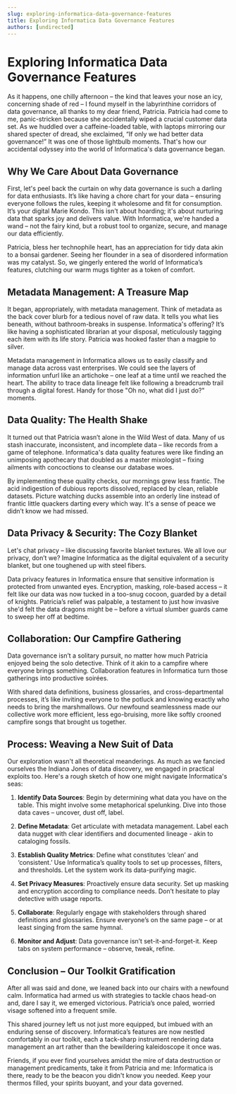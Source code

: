 ```yaml
---
slug: exploring-informatica-data-governance-features
title: Exploring Informatica Data Governance Features
authors: [undirected]
---
```



# Exploring Informatica Data Governance Features

As it happens, one chilly afternoon – the kind that leaves your nose an icy, concerning shade of red – I found myself in the labyrinthine corridors of data governance, all thanks to my dear friend, Patricia. Patricia had come to me, panic-stricken because she accidentally wiped a crucial customer data set. As we huddled over a caffeine-loaded table, with laptops mirroring our shared specter of dread, she exclaimed, “If only we had better data governance!” It was one of those lightbulb moments. That's how our accidental odyssey into the world of Informatica's data governance began.

## Why We Care About Data Governance

First, let's peel back the curtain on why data governance is such a darling for data enthusiasts. It’s like having a chore chart for your data – ensuring everyone follows the rules, keeping it wholesome and fit for consumption. It’s your digital Marie Kondo. This isn't about hoarding; it's about nurturing data that sparks joy and delivers value. With Informatica, we're handed a wand – not the fairy kind, but a robust tool to organize, secure, and manage our data efficiently.

Patricia, bless her technophile heart, has an appreciation for tidy data akin to a bonsai gardener. Seeing her flounder in a sea of disordered information was my catalyst. So, we gingerly entered the world of Informatica’s features, clutching our warm mugs tighter as a token of comfort.

## Metadata Management: A Treasure Map

It began, appropriately, with metadata management. Think of metadata as the back cover blurb for a tedious novel of raw data. It tells you what lies beneath, without bathroom-breaks in suspense. Informatica's offering? It’s like having a sophisticated librarian at your disposal, meticulously tagging each item with its life story. Patricia was hooked faster than a magpie to silver.

Metadata management in Informatica allows us to easily classify and manage data across vast enterprises. We could see the layers of information unfurl like an artichoke – one leaf at a time until we reached the heart. The ability to trace data lineage felt like following a breadcrumb trail through a digital forest. Handy for those "Oh no, what did I just do?" moments.

## Data Quality: The Health Shake

It turned out that Patricia wasn’t alone in the Wild West of data. Many of us stash inaccurate, inconsistent, and incomplete data – like records from a game of telephone. Informatica's data quality features were like finding an unimposing apothecary that doubled as a master mixologist – fixing ailments with concoctions to cleanse our database woes.

By implementing these quality checks, our mornings grew less frantic. The acid indigestion of dubious reports dissolved, replaced by clean, reliable datasets. Picture watching ducks assemble into an orderly line instead of frantic little quackers darting every which way. It's a sense of peace we didn’t know we had missed.

## Data Privacy & Security: The Cozy Blanket

Let's chat privacy – like discussing favorite blanket textures. We all love our privacy, don’t we? Imagine Informatica as the digital equivalent of a security blanket, but one toughened up with steel fibers.

Data privacy features in Informatica ensure that sensitive information is protected from unwanted eyes. Encryption, masking, role-based access – it felt like our data was now tucked in a too-snug cocoon, guarded by a detail of knights. Patricia’s relief was palpable, a testament to just how invasive she'd felt the data dragons might be – before a virtual slumber guards came to sweep her off at bedtime.

## Collaboration: Our Campfire Gathering

Data governance isn’t a solitary pursuit, no matter how much Patricia enjoyed being the solo detective. Think of it akin to a campfire where everyone brings something. Collaboration features in Informatica turn those gatherings into productive soirées.

With shared data definitions, business glossaries, and cross-departmental processes, it’s like inviting everyone to the potluck and knowing exactly who needs to bring the marshmallows. Our newfound seamlessness made our collective work more efficient, less ego-bruising, more like softly crooned campfire songs that brought us together.

## Process: Weaving a New Suit of Data

Our exploration wasn't all theoretical meanderings. As much as we fancied ourselves the Indiana Jones of data discovery, we engaged in practical exploits too. Here's a rough sketch of how one might navigate Informatica's seas:

1. **Identify Data Sources**: Begin by determining what data you have on the table. This might involve some metaphorical spelunking. Dive into those data caves – uncover, dust off, label.
   
2. **Define Metadata**: Get articulate with metadata management. Label each data nugget with clear identifiers and documented lineage - akin to cataloging fossils.

3. **Establish Quality Metrics**: Define what constitutes ‘clean’ and ‘consistent.’ Use Informatica’s quality tools to set up processes, filters, and thresholds. Let the system work its data-purifying magic.

4. **Set Privacy Measures**: Proactively ensure data security. Set up masking and encryption according to compliance needs. Don’t hesitate to play detective with usage reports.

5. **Collaborate**: Regularly engage with stakeholders through shared definitions and glossaries. Ensure everyone’s on the same page – or at least singing from the same hymnal.

6. **Monitor and Adjust**: Data governance isn’t set-it-and-forget-it. Keep tabs on system performance – observe, tweak, refine.

## Conclusion – Our Toolkit Gratification

After all was said and done, we leaned back into our chairs with a newfound calm. Informatica had armed us with strategies to tackle chaos head-on and, dare I say it, we emerged victorious. Patricia’s once paled, worried visage softened into a frequent smile. 

This shared journey left us not just more equipped, but imbued with an enduring sense of discovery. Informatica’s features are now nestled comfortably in our toolkit, each a tack-sharp instrument rendering data management an art rather than the bewildering kaleidoscope it once was.

Friends, if you ever find yourselves amidst the mire of data destruction or management predicaments, take it from Patricia and me: Informatica is there, ready to be the beacon you didn't know you needed. Keep your thermos filled, your spirits buoyant, and your data governed.